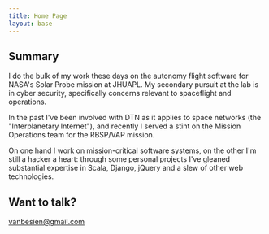 ```yaml
---
title: Home Page
layout: base
---
```


## Summary

I do the bulk of my work these days on the autonomy flight software for NASA's Solar Probe mission at JHUAPL. My secondary pursuit at the lab is in cyber security, specifically concerns relevant to spaceflight and operations.

In the past I've been involved with DTN as it applies to space networks (the "Interplanetary Internet"), and recently I served a stint on the Mission Operations team for the RBSP/VAP mission.

On one hand I work on mission-critical software systems, on the other I'm still a hacker a heart: through some personal projects I've gleaned substantial expertise in Scala, Django, jQuery and a slew of other web technologies.

## Want to talk?

[vanbesien@gmail.com](mailto:vanbesien@gmail.com)
